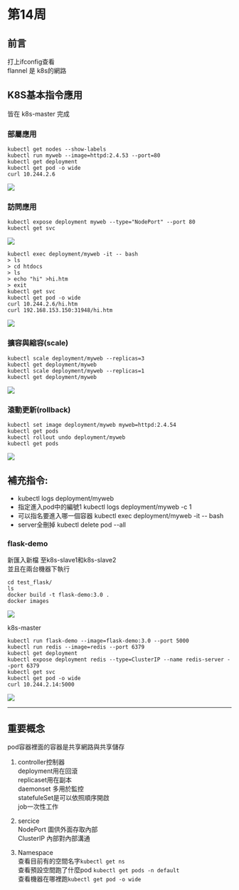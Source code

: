 # 第14周

## 前言
打上ifconfig查看  
flannel 是 k8s的網路

## K8S基本指令應用
皆在 k8s-master 完成

### 部屬應用

    kubectl get nodes --show-labels
    kubectl run myweb --image=httpd:2.4.53 --port=80
    kubectl get deployment
    kubectl get pod -o wide
    curl 10.244.2.6

<img src=".\pic\photo_2022-12-06curl1.jpg">

### 訪問應用

    kubectl expose deployment myweb --type="NodePort" --port 80
    kubectl get svc

<img src=".\pic\photo_2022-12-06svc1.jpg">

    kubectl exec deployment/myweb -it -- bash 
    > ls
    > cd htdocs
    > ls
    > echo "hi" >hi.htm
    > exit
    kubectl get svc
    kubectl get pod -o wide
    curl 10.244.2.6/hi.htm
    curl 192.168.153.150:31948/hi.htm

<img src=".\pic\2022-12-06addhihtm.png">


### 擴容與縮容(scale)

    kubectl scale deployment/myweb --replicas=3
    kubectl get deployment/myweb
    kubectl scale deployment/myweb --replicas=1
    kubectl get deployment/myweb

<img src=".\pic\2022-12-06scale.png">

### 滾動更新(rollback)

    kubectl set image deployment/myweb myweb=httpd:2.4.54
    kubectl get pods
    kubectl rollout undo deployment/myweb
    kubectl get pods

<img src=".\pic\2022-12-06setrollback.png">


## 補充指令:

* kubectl logs deployment/myweb
* 指定進入pod中的編號1
kubectl logs deployment/myweb -c 1
* 可以指名要進入哪一個容器
kubectl exec deployment/myweb -it -- bash 
* server全刪掉
kubectl delete pod --all

### flask-demo

新匯入新檔 至k8s-slave1和k8s-slave2  
並且在兩台機器下執行

    cd test_flask/
    ls
    docker build -t flask-demo:3.0 .
    docker images

<img src=".\pic\photo_2022-12-06slave23.jpg">

k8s-master

    kubectl run flask-demo --image=flask-demo:3.0 --port 5000
    kubectl run redis --image=redis --port 6379
    kubectl get deployment
    kubectl expose deployment redis --type=ClusterIP --name redis-server --port 6379
    kubectl get svc
    kubectl get pod -o wide
    curl 10.244.2.14:5000

<img src=".\pic\2022-12-06kubectlredis.png">

---

## 重要概念

pod容器裡面的容器是共享網路與共享儲存

1. controller控制器  
deployment用在回滾  
replicaset用在副本  
daemonset 多用於監控  
statefuleSet是可以依照順序開啟   
job一次性工作  

2. sercice  
NodePort 圖供外面存取內部  
ClusterIP 內部對內部溝通  

3. Namespace  
查看目前有的空間名字`kubectl get ns`  
查看預設空間跑了什麼pod `kubectl get pods -n default`  
查看機器在哪裡跑`kubectl get pod -o wide`    



